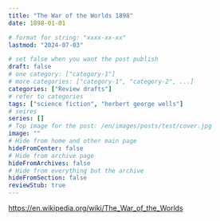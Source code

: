 ```yaml
---
title: "The War of the Worlds 1898"
date: 1898-01-01

# format for string: "xxxx-xx-xx"
lastmod: "2024-07-03"

# set false when you want the post publish
draft: false
# one category: ["category-1"]
# more categories: ["category-1", "category-2", ...]
categories: ["Review drafts"]
# refer to categories
tags: ["science fiction", "herbert george wells"]
# seires
series: []
# Top image for the post: /en/images/posts/test/cover.jpg
image: ""
# Hide from home and other main page
hideFromCenter: false
# Hide from archive page
hideFromArchives: false
# Hide from everything but the archive
hideFromSection: false
reviewStub: true
---
```

https://en.wikipedia.org/wiki/The_War_of_the_Worlds
<!--more-->